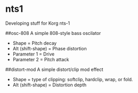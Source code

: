 # nts1
Developing stuff for Korg nts-1

##osc-808
A simple 808-style bass oscilator
 - Shape = Pitch decay
 - Alt (shift-shape) = Phase distortion
 - Parameter 1 = Drive
 - Parameter 2 = Pitch attack
 
##distort-mod
A simple distort/clip mod effect
 - Shape = type of clipping: softclip, hardclip, wrap, or fold.
 - Alt (shift-shape) = Distortion depth
